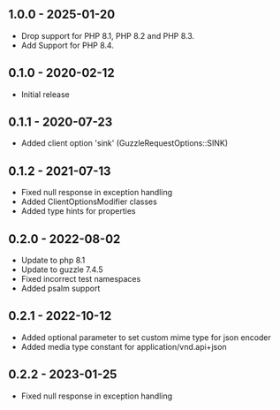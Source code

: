 ## 1.0.0 - 2025-01-20
- Drop support for PHP 8.1, PHP 8.2 and PHP 8.3.
- Add Support for PHP 8.4.

## 0.1.0 - 2020-02-12
* Initial release

## 0.1.1 - 2020-07-23
* Added client option 'sink' (GuzzleRequestOptions::SINK)

## 0.1.2 - 2021-07-13
* Fixed null response in exception handling
* Added ClientOptionsModifier classes
* Added type hints for properties

## 0.2.0 - 2022-08-02
* Update to php 8.1
* Update to guzzle 7.4.5 
* Fixed incorrect test namespaces
* Added psalm support

## 0.2.1 - 2022-10-12
* Added optional parameter to set custom mime type for json encoder
* Added media type constant for application/vnd.api+json

## 0.2.2 - 2023-01-25
* Fixed null response in exception handling 

